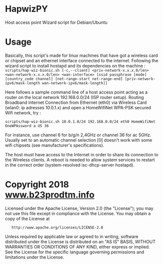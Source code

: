 # HapwizPY
 Host access point Wizard script for Debian/Ubuntu

# Usage
Basically, this script's made for linux machines that have got a wireless card or chipset and an ethernet interface connected to the internet. Following the wizard script to install hostapd and its dependencies on the machine : ```scripts/hap-wiz-bionic.sh [-c,--client] <priv-network-x.x.x.0/len> <wan-network-x.x.x.0/len> <wan-interface> [ssid passphrase [mode] [country_code channel] [net-range-start net-range-end] [priv-network-ipv6/mask-length wan-network-ipv6/mask-length]]```

Here follows a sample command line of a host access point acting as a router on the local network 192.168.0.0/24 (ISP router setup). Routing Broadband Internet Connection from  Ethernet (eth0) via Wireless Card (wlan0: ip adresses 10.0.1.x) and open a HomeWifiNet WPA-PSK secured Wifi network, try :

  ```scripts/hap-wiz-bionic.sh 10.0.1.0/24 192.168.0.0/24 eth0 HomeWifiNet OneWPAssword a US 36```

For instance, use channel 6 for b/g/n 2,4GHz or channel 36 for ac 5GHz. Usually set to an automatic channel selection [0] doesn't work with some wifi chipsets (see manufacturer's specifications).

The host must have access to the Internet in order to share its connection to the Wireless clients. A reboot is needed to allow system services to restart in the correct order (system-resolved isc-dhcp-server hostapd).

# Copyright 2018 www.b23prodtm.info

Licensed under the Apache License, Version 2.0 (the "License");
   you may not use this file except in compliance with the License.
   You may obtain a copy of the License at

       http://www.apache.org/licenses/LICENSE-2.0

   Unless required by applicable law or agreed to in writing, software
   distributed under the License is distributed on an "AS IS" BASIS,
   WITHOUT WARRANTIES OR CONDITIONS OF ANY KIND, either express or implied.
   See the License for the specific language governing permissions and
   limitations under the License.
